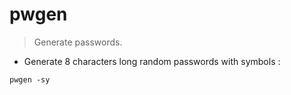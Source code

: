 # pwgen

> Generate passwords.

- Generate 8 characters long random passwords with symbols :

`pwgen -sy`
